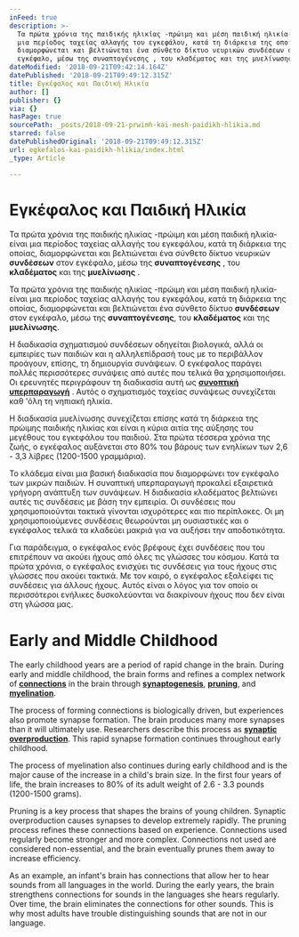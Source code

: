 ```yaml
---
inFeed: true
description: >-
  Τα πρώτα χρόνια της παιδικής ηλικίας -πρώιμη και μέση παιδική ηλικία- είναι
  μια περίοδος ταχείας αλλαγής του εγκεφάλου, κατά τη διάρκεια της οποίας,
  διαμορφώνεται και βελτιώνεται ένα σύνθετο δίκτυο νευρικών συνδέσεων στον
  εγκέφαλο, μέσω της συναπτογένεσης , του κλαδέματος και της μυελίνωσης .
dateModified: '2018-09-21T09:42:14.164Z'
datePublished: '2018-09-21T09:49:12.315Z'
title: Εγκέφαλος και Παιδική Ηλικία
author: []
publisher: {}
via: {}
hasPage: true
sourcePath: _posts/2018-09-21-prwimh-kai-mesh-paidikh-hlikia.md
starred: false
datePublishedOriginal: '2018-09-21T09:49:12.315Z'
url: egkefalos-kai-paidikh-hlikia/index.html
_type: Article

---
```

# Εγκέφαλος και Παιδική Ηλικία

Τα πρώτα χρόνια της παιδικής ηλικίας -πρώιμη και μέση παιδική ηλικία- είναι μια περίοδος ταχείας αλλαγής του εγκεφάλου, κατά τη διάρκεια της οποίας, διαμορφώνεται και βελτιώνεται ένα σύνθετο δίκτυο νευρικών **συνδέσεων** στον εγκέφαλο, μέσω της **συναπτογένεσης** , του **κλαδέματος** και της **μυελίνωσης** .

Τα πρώτα χρόνια της παιδικής ηλικίας -πρώιμη και μέση παιδική ηλικία- είναι μια περίοδος ταχείας αλλαγής του εγκεφάλου, κατά τη διάρκεια της οποίας, διαμορφώνεται και βελτιώνεται ένα σύνθετο δίκτυο **συνδέσεων** στον εγκέφαλο, μέσω της **συναπτογένεσης**, του **κλαδέματος** και της **μυελίνωσης**.

Η διαδικασία σχηματισμού συνδέσεων οδηγείται βιολογικά, αλλά οι εμπειρίες των παιδιών και η αλληλεπίδρασή τους με το περιβάλλον προάγουν, επίσης, τη δημιουργία συνάψεων. Ο εγκέφαλος παράγει πολλές περισσότερες συνάψεις από αυτές που τελικά θα χρησιμοποιήσει. Οι ερευνητές περιγράφουν τη διαδικασία αυτή ως **[συνοπτική υπερπαραγωγή][0]** . Αυτός ο σχηματισμός ταχείας συνάψεως συνεχίζεται καθ 'όλη τη νηπιακή ηλικία.

Η διαδικασία μυελίνωσης συνεχίζεται επίσης κατά τη διάρκεια της πρώιμης παιδικής ηλικίας και είναι η κύρια αιτία της αύξησης του μεγέθους του εγκεφάλου του παιδιού. Στα πρώτα τέσσερα χρόνια της ζωής, ο εγκέφαλος αυξάνεται στο 80% του βάρους των ενηλίκων των 2,6 - 3,3 λίβρες (1200-1500 γραμμάρια).

Το κλάδεμα είναι μια βασική διαδικασία που διαμορφώνει τον εγκέφαλο των μικρών παιδιών. Η συναπτική υπερπαραγωγή προκαλεί εξαιρετικά γρήγορη ανάπτυξη των συνάψεων. Η διαδικασία κλαδέματος βελτιώνει αυτές τις συνδέσεις με βάση την εμπειρία. Οι συνδέσεις που χρησιμοποιούνται τακτικά γίνονται ισχυρότερες και πιο περίπλοκες. Οι μη χρησιμοποιούμενες συνδέσεις θεωρούνται μη ουσιαστικές και ο εγκέφαλος τελικά τα κλαδεύει μακριά για να αυξήσει την αποδοτικότητα.

Για παράδειγμα, ο εγκέφαλος ενός βρέφους έχει συνδέσεις που του επιτρέπουν να ακούει ήχους από όλες τις γλώσσες του κόσμου. Κατά τα πρώτα χρόνια, ο εγκέφαλος ενισχύει τις συνδέσεις για τους ήχους στις γλώσσες που ακούει τακτικά. Με τον καιρό, ο εγκέφαλος εξαλείφει τις συνδέσεις για άλλους ήχους. Αυτός είναι ο λόγος για τον οποίο οι περισσότεροι ενήλικες δυσκολεύονται να διακρίνουν ήχους που δεν είναι στη γλώσσα μας.

# Early and Middle Childhood

The early childhood years are a period of rapid change in the brain. During early and middle childhood, the brain forms and refines a complex network of **[connections][1]** in the brain through **[synaptogenesis][2]**, **[pruning][3]**, and **[myelination][4]**.

The process of forming connections is biologically driven, but experiences also promote synapse formation. The brain produces many more synapses than it will ultimately use. Researchers describe this process as **[synaptic overproduction][0]**. This rapid synapse formation continues throughout early childhood.

The process of myelination also continues during early childhood and is the major cause of the increase in a child's brain size. In the first four years of life, the brain increases to 80% of its adult weight of 2.6 - 3.3 pounds (1200-1500 grams).

Pruning is a key process that shapes the brains of young children. Synaptic overproduction causes synapses to develop extremely rapidly. The pruning process refines these connections based on experience. Connections used regularly become stronger and more complex. Connections not used are considered non-essential, and the brain eventually prunes them away to increase efficiency.

As an example, an infant's brain has connections that allow her to hear sounds from all languages in the world. During the early years, the brain strengthens connections for sounds in the languages she hears regularly. Over time, the brain eliminates the connections for other sounds. This is why most adults have trouble distinguishing sounds that are not in our language.

[0]: http://bbbgeorgia.org/glossary.php#synapticOverproduction
[1]: http://bbbgeorgia.org/glossary.php#connection
[2]: http://bbbgeorgia.org/glossary.php#synaptogenesis
[3]: http://bbbgeorgia.org/glossary.php#pruning
[4]: http://bbbgeorgia.org/glossary.php#myelination